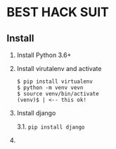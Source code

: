 # BEST HACK SUIT

## Install

1. Install Python 3.6+

2. Install virutalenv and activate
   
    ```
    $ pip install virtualenv
    $ python -m venv vevn
    $ source venv/bin/activate
    (venv)$ | <-- this ok!    
    ```

3. Install django

    3.1. `pip install django`
    
4. 